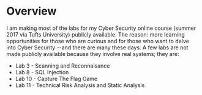 # Overview

I am making most of the labs for my Cyber Security online course (summer 2017 via Tufts University) publicly available.  The reason: more learning opportunities for those who are curious and for those who want to delve into Cyber Security --and there are many these days.  A few labs are not made publicly available because they involve real systems; they are:

* Lab 3 - Scanning and Reconnaisance
* Lab 8 - SQL Injection
* Lab 10 - Capture The Flag Game
* Lab 11 - Technical Risk Analysis and Static Analysis